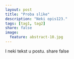 ```yaml
---
layout: post
title: "Proba slike"
description: "Neki opis123."
tags: [tag1, tag2]
share: false
image:
  feature: abstract-10.jpg
---
```



I neki tekst u postu.
share false
